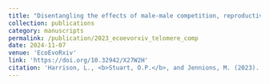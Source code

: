 ```yaml
---
title: "Disentangling the effects of male-male competition, reproductive investment and social dominance on telomere length."
collection: publications
category: manuscripts
permalink: /publication/2023_ecoevorxiv_telomere_comp
date: 2024-11-07
venue: 'EcoEvoRxiv'
link: 'https://doi.org/10.32942/X27W2H'
citation: 'Harrison, L., <b>Stuart, O.P.</b>, and Jennions, M. (2023). Disentangling the effects of male-male competition, reproductive investment and social dominance on telomere length. <i>EcoEvoRxiv</i>.'
---
```

